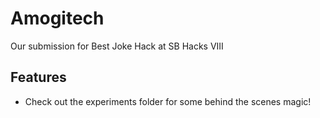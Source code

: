 # Amogitech
Our submission for Best Joke Hack at SB Hacks VIII

## Features
- Check out the experiments folder for some behind the scenes magic!
